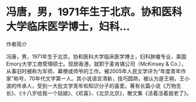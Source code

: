 # 冯唐，男，1971年生于北京。协和医科大学临床医学博士，妇科...

作者简介

冯唐，男，1971年生于北京。协和医科大学临床医学博士，妇科肿瘤专业，美国Emory大学工商管理硕士。现居香港，就职于麦肯锡公司（McKinsey & Co.），从事旧时被称为军师、幕僚或师爷的工作。被2005年人民文学评为“年度青年作家”称号，70年代文字第一人。其小说语言清新，技巧圆熟，被认为是王朔，王小波的传承人，受到一大批文学青年和知识分子的喜爱。著有长篇小说《万物生长》、《十八岁给我一个姑娘》、《欢喜》、《北京北京》，散文集《活着活着就老了》。